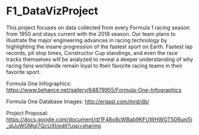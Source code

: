 # F1_DataVizProject
This project focuses on data collected from every Formula 1 racing season from 1950 and stays current with the 2018 season.
Our team plans to illustrate the major engineering advances in racing technology by highlighting the insane progression of the fastest sport on Earth. Fastest lap records, pit stop times, Constructor Cup standings, and even the race tracks themselves will be analyzed to reveal a deeper understanding of why racing fans worldwide remain loyal to their favorite racing teams in their favorite sport.

Formula One Infographics: https://www.behance.net/gallery/64879955/Formula-One-Infographics

Formula One Database Images: http://ergast.com/mrd/db/

Project Proposal: https://docs.google.com/document/d/1F48o8cWBab9KFUWHWGT50Runi5j_qlJuWGMgI7QcUXI/edit?usp=sharing
